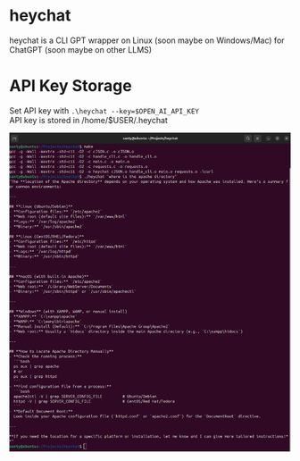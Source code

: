 # heychat
heychat is a CLI GPT wrapper on Linux (soon maybe on Windows/Mac) for ChatGPT (soon maybe on other LLMS)

# API Key Storage
Set API key with `.\heychat --key=$OPEN_AI_API_KEY` \
API key is stored in /home/$USER/.heychat 

![alt text](https://github.com/felixg318/heychat/blob/33d534494f444857d5575b2b705a0f510b9f9641/example.png)
